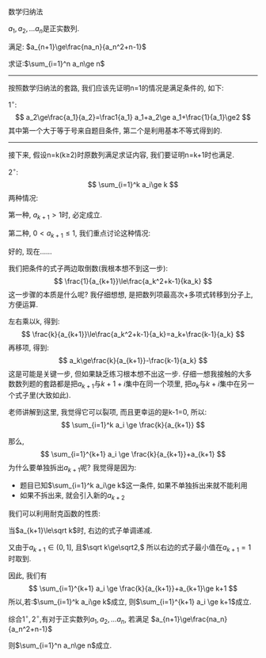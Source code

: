 数学归纳法
<script 
  src="https://cdn.bootcss.com/mathjax/2.7.5/MathJax.js?config=TeX-MML-AM_CHTML"></script>
$a_1,a_2,...a_n$是正实数列.

满足: $a_{n+1}\ge\frac{na_n}{a_n^2+n-1}$

求证:$\sum_{i=1}^n a_n\ge n$

---

按照数学归纳法的套路, 我们应该先证明n=1的情况是满足条件的, 如下:

$1^\circ:$
$$
a_2\ge\frac{a_1}{a_2}=\frac1{a_1}
a_1+a_2\ge a_1+\frac{1}{a_1}\ge2
$$
其中第一个大于等于号来自题目条件, 第二个是利用基本不等式得到的.

---

接下来, 假设n=k(k≥2)时原数列满足求证内容, 我们要证明n=k+1时也满足.

$2^\circ$:
$$
\sum_{i=1}^k a_i\ge k
$$
两种情况: 

第一种, $a_{k+1}\gt1$时, 必定成立.

第二种, $0<a_{k+1}\le1$, 我们重点讨论这种情况:

好的, 现在……

我们把条件的式子两边取倒数(我根本想不到这一步):
$$
\frac{1}{a_{k+1}}\le\frac{a_k^2+k-1}{ka_k}
$$
这一步骤的本质是什么呢? 我仔细想想, 是把数列项最高次+多项式转移到分子上, 方便运算.

左右乘以k, 得到:
$$
\frac{k}{a_{k+1}}\le\frac{a_k^2+k-1}{a_k}=a_k+\frac{k-1}{a_k}
$$
再移项, 得到:
$$
a_k\ge\frac{k}{a_{k+1}}-\frac{k-1}{a_k}
$$
这是可能是关键一步, 但如果缺乏练习根本想不出这一步. 仔细一想我接触的大多数数列题的套路都是把$a_{k+1}$与$k+1+i$集中在同一个项里, 把$a_{k}$与$k+i$集中在另一个式子里(大致如此).

老师讲解到这里, 我觉得它可以裂项, 而且更幸运的是k-1=0, 所以:
$$
\sum_{i=1}^k a_i \ge \frac{k}{a_{k+1}}
$$


那么, 
$$
\sum_{i=1}^{k+1} a_i \ge \frac{k}{a_{k+1}}+a_{k+1}
$$
为什么要单独拆出$a_{k+1}$呢? 我觉得是因为:

* 题目已知$\sum_{i=1}^k a_i\ge k$这一条件, 如果不单独拆出来就不能利用
* 如果不拆出来, 就会引入新的$a_{k+2}$

我们可以利用耐克函数的性质: 

当$a_{k+1}\le\sqrt k$时, 右边的式子单调递减.

又由于$a_{k+1}\in(0,1]$, 且$\sqrt k\ge\sqrt2,$ 所以右边的式子最小值在$a_{k+1}=1$时取到. 

因此, 我们有
$$
\sum_{i=1}^{k+1} a_i \ge \frac{k}{a_{k+1}}+a_{k+1}\ge k+1
$$
所以,若:$\sum_{i=1}^k a_i\ge k$成立, 则$\sum_{i=1}^{k+1} a_i \ge k+1$成立.

综合$1^\circ,2^\circ$,有对于正实数列$a_1,a_2,...a_n$, 若满足 $a_{n+1}\ge\frac{na_n}{a_n^2+n-1}$

则$\sum_{i=1}^n a_n\ge n$成立.

